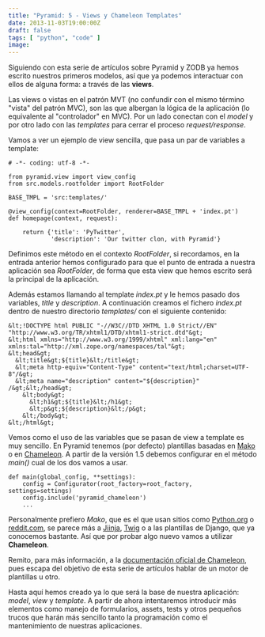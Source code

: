```yaml
---
title: "Pyramid: 5 - Views y Chameleon Templates"
date: 2013-11-03T19:00:00Z
draft: false
tags: [ "python", "code" ]
image: 
---
```


<p>Siguiendo con esta serie de art&iacute;culos sobre Pyramid y ZODB ya hemos escrito nuestros primeros modelos, as&iacute; que ya podemos interactuar con ellos de alguna forma: a trav&eacute;s de las <strong>views</strong>.</p>
<p>Las views o vistas en el patr&oacute;n MVT (no confundir con el mismo t&eacute;rmino "vista" del patr&oacute;n MVC), son las que albergan la l&oacute;gica de la aplicaci&oacute;n (lo equivalente al "controlador" en MVC). Por un lado conectan con el <em>model</em> y por otro lado con las <em>templates</em>&nbsp;para cerrar el proceso <em>request/response</em>.</p>
<p>Vamos a ver un ejemplo de view sencilla, que pasa un par de variables a template:</p>

```
# -*- coding: utf-8 -*-

from pyramid.view import view_config
from src.models.rootfolder import RootFolder

BASE_TMPL = 'src:templates/'

@view_config(context=RootFolder, renderer=BASE_TMPL + 'index.pt')
def homepage(context, request):

    return {'title': 'PyTwitter',
            'description': 'Our twitter clon, with Pyramid'}
```

<p>Definimos este m&eacute;todo en el contexto <em>RootFolder</em>, si recordamos, en la entrada anterior hemos configurado para que el punto de entrada a nuestra aplicaci&oacute;n sea <em>RootFolder</em>, de forma que esta view que hemos escrito ser&aacute; la principal de la aplicaci&oacute;n.</p>
<p>Adem&aacute;s estamos llamando al template <em>index.pt</em> y le hemos pasado dos variables, <em>title</em> y <em>description</em>. A continuaci&oacute;n creamos el fichero <em>index.pt</em> dentro de nuestro directorio <em>templates/</em> con el siguiente contenido:</p>

```
&lt;!DOCTYPE html PUBLIC "-//W3C//DTD XHTML 1.0 Strict//EN" "http://www.w3.org/TR/xhtml1/DTD/xhtml1-strict.dtd"&gt;
&lt;html xmlns="http://www.w3.org/1999/xhtml" xml:lang="en" xmlns:tal="http://xml.zope.org/namespaces/tal"&gt;
&lt;head&gt;
  &lt;title&gt;${title}&lt;/title&gt;
  &lt;meta http-equiv="Content-Type" content="text/html;charset=UTF-8"/&gt;
  &lt;meta name="description" content="${description}" /&gt;&lt;/head&gt;
    &lt;body&gt;
      &lt;h1&gt;${title}&lt;/h1&gt;
      &lt;p&gt;${description}&lt;/p&gt;
    &lt;/body&gt;
&lt;/html&gt;
```

<p>Vemos como el uso de las variables que se pasan de view a template es muy sencillo. En Pyramid tenemos (por defecto) plantillas basadas en <a href="http://www.makotemplates.org/">Mako</a> o en <a href="https://chameleon.readthedocs.org/en/latest/">Chameleon</a>. A partir de la versi&oacute;n 1.5 debemos configurar en el m&eacute;todo <em>main()</em> cual de los dos vamos a usar.</p>

```
def main(global_config, **settings):
    config = Configurator(root_factory=root_factory, settings=settings)
    config.include('pyramid_chameleon')
    ...
```

<p>Personalmente prefiero <em>Mako</em>, que es el que usan sitios como <a href="http://www.python.org">Python.org</a> o <a href="http://www.reddit.com">reddit.com</a>, se parece m&aacute;s a <a href="http://jinja.pocoo.org/">Jiinja</a>, <a href="http://twig.sensiolabs.org">Twig</a> o a las plantillas de Django, que ya conocemos bastante. As&iacute; que por probar algo nuevo vamos a utilizar <strong>Chameleon</strong>.</p>
<p>Remito, para m&aacute;s informaci&oacute;n, a la <a href="https://chameleon.readthedocs.org/en/latest/">documentaci&oacute;n oficial de Chameleon</a>, pues escapa del objetivo de esta serie de art&iacute;culos hablar de un motor de plantillas u otro.</p>
<p>Hasta aqu&iacute; hemos creado ya lo que ser&aacute; la base de nuestra aplicaci&oacute;n: <em>model</em>, <em>view</em> y <em>template</em>. A partir de ahora intentaremos introducir m&aacute;s elementos como manejo de formularios, assets, tests y otros peque&ntilde;os trucos que har&aacute;n m&aacute;s sencillo tanto la programaci&oacute;n como el mantenimiento de nuestras aplicaciones.</p>
